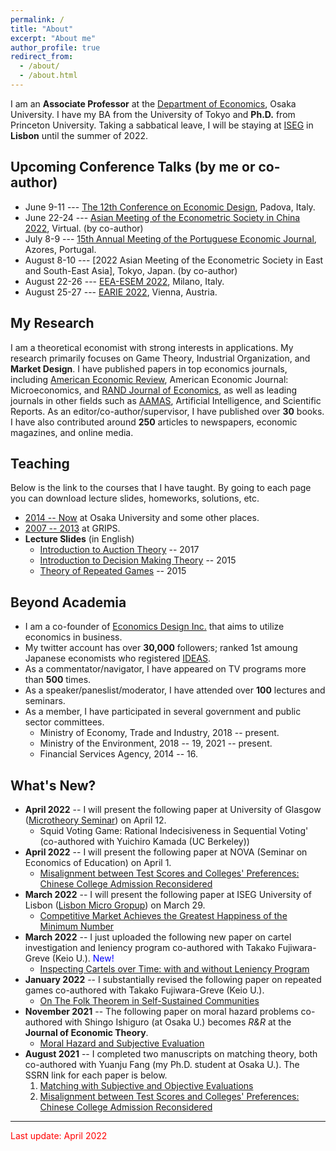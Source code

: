 ```yaml
---
permalink: /
title: "About"
excerpt: "About me"
author_profile: true
redirect_from: 
  - /about/
  - /about.html
---
```


I am an **Associate Professor** at the [Department of Economics](https://www.econ.osaka-u.ac.jp/en/), Osaka University. I have my BA from the University of Tokyo and **Ph.D.** from Princeton University. Taking a sabbatical leave, I will be staying at [ISEG](https://www.iseg.ulisboa.pt/) in **Lisbon** until the summer of 2022.

## Upcoming Conference Talks (by me or co-author)
* June 9-11 --- [The 12th Conference on Economic Design](https://sites.google.com/view/economicdesign22), Padova, Italy. 
* June 22-24 --- [Asian Meeting of the Econometric Society in China 2022](https://ames2022.koushare.com/pcIndex), Virtual. (by co-author)
* July 8-9 --- [15th Annual Meeting of the Portuguese Economic Journal](https://pej2022.weebly.com/), Azores, Portugal.  
* August 8-10 --- [2022 Asian Meeting of the Econometric Society in East and South-East Asia], Tokyo, Japan. (by co-author)
* August 22-26 --- [EEA-ESEM 2022](https://www.eea-esem-congresses.org/), Milano, Italy.  
* August 25-27 --- [EARIE 2022](https://earie2022.univie.ac.at/home/), Vienna, Austria. 

## My Research
I am a theoretical economist with strong interests in applications. My research primarily focuses on Game Theory, Industrial Organization, and **Market Design**. I have published papers in top economics journals, including [American Economic Review](https://www.aeaweb.org/journals/aer), American Economic Journal: Microeconomics, and [RAND Journal of Economics](https://www.rje.org/), as well as leading journals in other fields such as [AAMAS](https://dl.acm.org/conference/aamas), Artificial Intelligence, and Scientific Reports. As an editor/co-author/supervisor, I have published over **30** books. I have also contributed around **250** articles to newspapers, economic magazines, and online media.

## Teaching 
Below is the link to the courses that I have taught. By going to each page you can download lecture slides, homeworks, solutions, etc.
* [2014 -- Now](https://sites.google.com/site/yosukeyasuda2/home/lectures) at Osaka University and some other places. 
* [2007 -- 2013](https://sites.google.com/site/yosukeyasuda/home/teaching) at GRIPS. 
* **Lecture Slides** (in English)
  * [Introduction to Auction Theory](https://www.slideshare.net/YosukeYasuda1/introduction-to-auction-theory) -- 2017 
  * [Introduction to Decision Making Theory](https://www.slideshare.net/YosukeYasuda1/introduction-to-decision-making-theory) -- 2015 
  * [Theory of Repeated Games](https://www.slideshare.net/YosukeYasuda1/theory-of-repeated-games) -- 2015

## Beyond Academia 
* I am a co-founder of [Economics Design Inc.](https://econ.news/) that aims to utilize economics in business.
* My twitter account has over **30,000** followers; ranked 1st amoung Japanese economists who registered [IDEAS](https://ideas.repec.org/top/top.person.twitter.html). 
* As a commentator/navigator, I have appeared on TV programs more than **500** times. 
* As a speaker/paneslist/moderator, I have attended over **100** lectures and seminars.
* As a member, I have participated in several government and public sector committees. 
  * Ministry of Economy, Trade and Industry, 2018 -- present. 
  * Ministry of the Environment, 2018 -- 19, 2021 -- present.
  * Financial Services Agency, 2014 -- 16. 

## What's New?
* **April 2022** -- I will present the following paper at University of Glasgow ([Microtheory Seminar](https://www.gla.ac.uk/schools/business/research/events/headline_841425_en.html)) on April 12.
  * Squid Voting Game: Rational Indecisiveness in Sequential Voting' (co-authored with Yuichiro Kamada (UC Berkeley))
* **April 2022** -- I will present the following paper at NOVA (Seminar on Economics of Education) on April 1.
  * [Misalignment between Test Scores and Colleges' Preferences: Chinese College Admission Reconsidered](https://papers.ssrn.com/sol3/papers.cfm?abstract_id=3914742)
* **March 2022** -- I will present the following paper at ISEG University of Lisbon ([Lisbon Micro Gropup](https://sites.google.com/view/lisbonmicrogroup/accueil)) on March 29.
  * [Competitive Market Achieves the Greatest Happiness of the Minimum Number](https://papers.ssrn.com/sol3/papers.cfm?abstract_id=2755893) 
* **March 2022** -- I just uploaded the following new paper on cartel investigation and leniency program co-authored with Takako Fujiwara-Greve (Keio U.).  <span style="color: blue;">New!</span> 
  * [Inspecting Cartels over Time: with and without Leniency Program](https://papers.ssrn.com/sol3/papers.cfm?abstract_id=4063062)
* **January 2022** -- I substantially revised the following paper on repeated games co-authored with Takako Fujiwara-Greve (Keio U.).
  * [On The Folk Theorem in Self-Sustained Communities](https://papers.ssrn.com/sol3/papers.cfm?abstract_id=3879767)
* **November 2021** -- The following paper on moral hazard problems co-authored with Shingo Ishiguro (at Osaka U.) becomes *R&R* at the **Journal of Economic Theory**.
  * [Moral Hazard and Subjective Evaluation](https://papers.ssrn.com/sol3/papers.cfm?abstract_id=3839295)
* **August 2021** -- I completed two manuscripts on matching theory, both co-authored with Yuanju Fang (my Ph.D. student at Osaka U.). The SSRN link for each paper is below. 
  1. [Matching with Subjective and Objective Evaluations](https://papers.ssrn.com/sol3/papers.cfm?abstract_id=3914551)
  2. [Misalignment between Test Scores and Colleges' Preferences: Chinese College Admission Reconsidered](https://papers.ssrn.com/sol3/papers.cfm?abstract_id=3914742)

------

<span style="color: red; ">Last update: April 2022</span>
